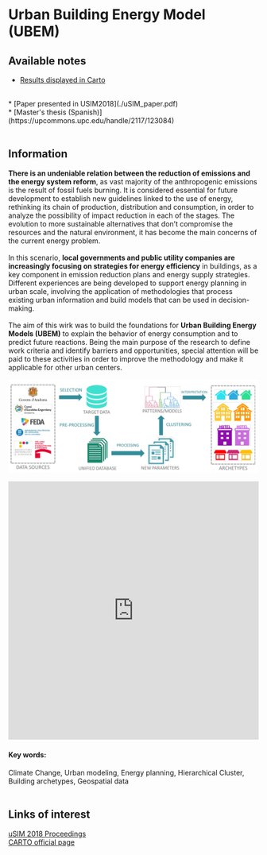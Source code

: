# Urban Building Energy Model (UBEM)

## Available notes
* [Results displayed in Carto](https://paugui.carto.com/builder/8c989326-6329-4bf4-92a4-d05776f2b054/embed)
<br>
* [Paper presented in USIM2018](./uSIM_paper.pdf)
<br>
* [Master's thesis (Spanish)](https://upcommons.upc.edu/handle/2117/123084)
<br><br>


## Information
**There is an undeniable relation between the reduction of emissions and the energy system reform**, as vast majority of the anthropogenic emissions is the result of fossil fuels burning. It is considered essential for future development to establish new guidelines linked to the use of energy, rethinking its chain of production, distribution and consumption, in order to analyze the possibility of impact reduction in each of the stages. The evolution to more sustainable alternatives that don’t compromise the resources and the natural environment, it has become the main concerns of the current energy problem.
<br><br>
In this scenario, **local governments and public utility companies are increasingly focusing on strategies for energy efficiency** in buildings, as a key component in emission reduction plans and energy supply strategies. Different experiences are being developed to support energy planning in urban scale, involving the application of methodologies that process existing urban information and build models
that can be used in decision-making.
<br><br>
The aim of this wirk was to build the foundations for **Urban Building Energy Models (UBEM)** to explain the behavior of energy consumption and to predict future reactions. Being the main purpose of the research to define work criteria and identify barriers and opportunities, special attention will be paid to these activities in order to improve the methodology and make it applicable for other urban centers.
<br><br>
![UBEM](./workflow.png)

<iframe width="100%" height="520" frameborder="0" src="https://paugui.carto.com/builder/8c989326-6329-4bf4-92a4-d05776f2b054/embed" allowfullscreen webkitallowfullscreen mozallowfullscreen oallowfullscreen msallowfullscreen></iframe>
<br>

#### Key words: 
Climate Change, Urban modeling, Energy planning, Hierarchical Cluster, Building archetypes, Geospatial data
<br><br>
## Links of interest
[uSIM 2018 Proceedings](http://www.ibpsa.org/usim-2018-proceedings/)
<br>
[CARTO official page](https://carto.com/)